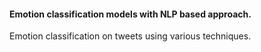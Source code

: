 #### Emotion classification models with NLP based approach.

Emotion classification on tweets using various techniques.
